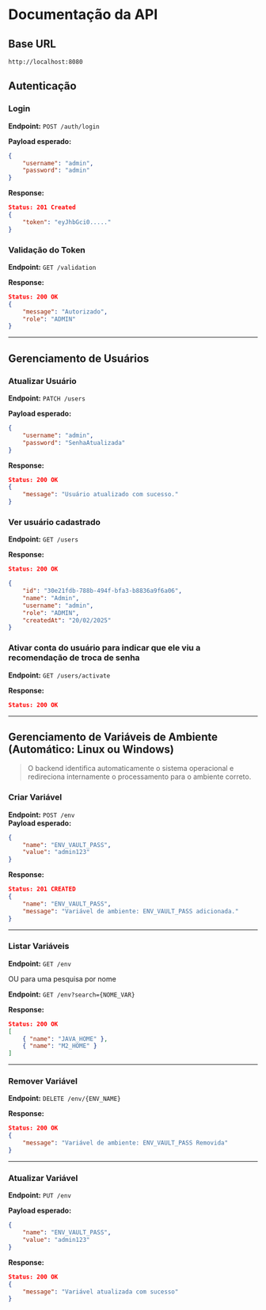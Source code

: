 # Documentação da API

## Base URL
```
http://localhost:8080
```

## Autenticação
### Login
**Endpoint:** `POST /auth/login`

**Payload esperado:**
```json
{
    "username": "admin",
    "password": "admin"
}
```

**Response:**
```json
Status: 201 Created
{
    "token": "eyJhbGci0....."
}
```

### Validação do Token
**Endpoint:** `GET /validation`

**Response:**
```json
Status: 200 OK
{
    "message": "Autorizado",
    "role": "ADMIN"
}
```

---

## Gerenciamento de Usuários

### Atualizar Usuário
**Endpoint:** `PATCH /users`

**Payload esperado:**
```json
{
    "username": "admin",
    "password": "SenhaAtualizada"
}
```

**Response:**
```json
Status: 200 OK
{
    "message": "Usuário atualizado com sucesso."
}
```

### Ver usuário cadastrado
**Endpoint:** `GET /users`

**Response:**
```json
Status: 200 OK

{
    "id": "30e21fdb-788b-494f-bfa3-b8836a9f6a06",
    "name": "Admin",
    "username": "admin",
    "role": "ADMIN",
    "createdAt": "20/02/2025"
}

```

### Ativar conta do usuário para indicar que ele viu a recomendação de troca de senha
**Endpoint:** `GET /users/activate`

**Response:**
```json
Status: 200 OK
```



---

## Gerenciamento de Variáveis de Ambiente (Automático: Linux ou Windows)

> O backend identifica automaticamente o sistema operacional e redireciona internamente o processamento para o ambiente correto.

### Criar Variável  
**Endpoint:** `POST /env`  
**Payload esperado:**
```json
{
    "name": "ENV_VAULT_PASS",
    "value": "admin123"
}
```

**Response:**
```json
Status: 201 CREATED
{
    "name": "ENV_VAULT_PASS",
    "message": "Variável de ambiente: ENV_VAULT_PASS adicionada."
}
```

---

### Listar Variáveis  
**Endpoint:** `GET /env`

OU  para uma pesquisa por nome

**Endpoint:** `GET /env?search={NOME_VAR}`

**Response:**
```json
Status: 200 OK
[
    { "name": "JAVA_HOME" },
    { "name": "M2_HOME" }
]
```

---

### Remover Variável  
**Endpoint:** `DELETE /env/{ENV_NAME}`

**Response:**
```json
Status: 200 OK
{
    "message": "Variável de ambiente: ENV_VAULT_PASS Removida"
}
```

---

### Atualizar Variável  
**Endpoint:** `PUT /env`

**Payload esperado:**
```json
{
    "name": "ENV_VAULT_PASS",
    "value": "admin123"
}
```

**Response:**
```json
Status: 200 OK
{
    "message": "Variável atualizada com sucesso"
}
```

